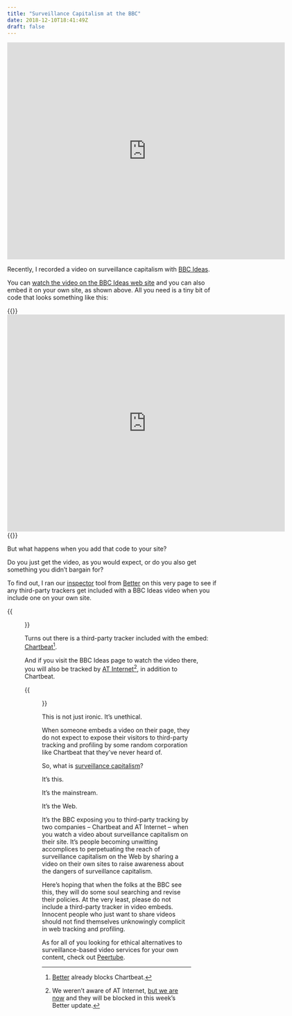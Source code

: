 ```yaml
---
title: "Surveillance Capitalism at the BBC"
date: 2018-12-10T18:41:49Z
draft: false
---
```


<iframe src="https://www.bbc.com/ideas/videos/surveillance-capitalism-has-led-us-into-a-dystopia/p06p0tdy/player" width="640" height="500" scrolling="no" style="overflow: hidden" allowfullscreen frameborder="0"></iframe>

Recently, I recorded a video on surveillance capitalism with [BBC Ideas](https://www.bbc.com/ideas).

You can [watch the video on the BBC Ideas web site](https://www.bbc.com/ideas/videos/surveillance-capitalism-has-led-us-into-a-dystopia/p06p0tdy) and you can also embed it on your own site, as shown above. All you need is a tiny bit of code that looks something like this:

{{<highlight html>}}<iframe
  src="https://www.bbc.com/ideas/videos/surveillance-capitalism-has-led-us-into-a-dystopia/p06p0tdy/player"
  width="640" height="500"
  scrolling="no" style="overflow: hidden"
  allowfullscreen frameborder="0"></iframe>{{</highlight>}}

But what happens when you add that code to your site?

Do you just get the video, as you would expect, or do you also get something you didn’t bargain for?

To find out, I ran our [inspector](https://source.ind.ie/better/inspector) tool from [Better](https://better.fyi) on this very page to see if any third-party trackers get included with a BBC Ideas video when you include one on your own site.

{{<figure src="better-inspector.png" alt="Screenshot of the Better Inspector command-line app inspecting this page." caption="Better Inspector inspecting this page.">}}

Turns out there is a third-party tracker included with the embed: [Chartbeat](https://better.fyi/trackers/chartbeat.net/)[^1].

And if you visit the BBC Ideas page to watch the video there, you will also be tracked by [AT Internet](https://www.atinternet.com/en/)[^2], in addition to Chartbeat.

{{<figure src="blocked-third-party-hostnames.png" alt="The two third-party tracking domains that Better Inspector found: chartbeat.com and chartbeat.net" caption="How’s that for irony?">}}

This is not just ironic. It’s unethical.

When someone embeds a video on their page, they do not expect to expose their visitors to third-party tracking and profiling by some random corporation like Chartbeat that they’ve never heard of.

So, what is [surveillance capitalism](https://2018.ar.al/notes/the-nature-of-the-self-in-the-digital-age/)?

It’s this.

It’s the mainstream.

It’s the Web.

It’s the BBC exposing you to third-party tracking by two companies – Chartbeat and AT Internet – when you watch a video about surveillance capitalism on their site. It’s people becoming unwitting accomplices to perpetuating the reach of surveillance capitalism on the Web by sharing a video on their own sites to raise awareness about the dangers of surveillance capitalism.

Here’s hoping that when the folks at the BBC see this, they will do some soul searching and revise their policies. At the very least, please do not include a third-party tracker in video embeds. Innocent people who just want to share videos should not find themselves unknowingly complicit in web tracking and profiling.

As for all of you looking for ethical alternatives to surveillance-based video services for your own content, check out [Peertube](https://joinpeertube.org/en/).

[^1]: [Better](https://better.fyi) already blocks Chartbeat.
[^2]: We weren’t aware of AT Internet, [but we are now](https://source.ind.ie/better/content/issues/860) and they will be blocked in this week’s Better update.
